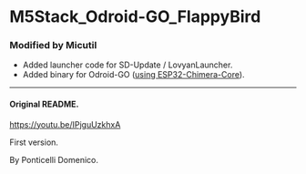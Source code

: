 # M5Stack\_Odroid-GO\_FlappyBird

### Modified by Micutil

- Added launcher code for SD-Update / LovyanLauncher.
- Added binary for Odroid-GO ([using ESP32-Chimera-Core](https://github.com/tobozo/ESP32-Chimera-Core)).


-----------------------------
#### Original README.


https://youtu.be/IPjguUzkhxA

First version.

By Ponticelli Domenico.
